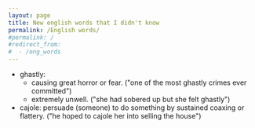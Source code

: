 ```yaml
---
layout: page
title: New english words that I didn't know
permalink: /English words/
#permalink: /
#redirect_from:
#  - /eng_words
---
```


- ghastly: 
	- causing great horror or fear. ("one of the most ghastly crimes ever committed")
	- extremely unwell. ("she had sobered up but she felt ghastly")
- cajole: persuade (someone) to do something by sustained coaxing or flattery. ("he hoped to cajole her into selling the house")

